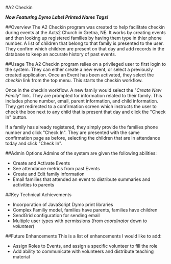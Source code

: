#A2 Checkin

***Now Featuring Dymo Label Printed Name Tags!***

##Overview
The A2 Checkin program was created to help facilitate checkin during events at the Acts2 Church in Gretna, NE. It works by creating events and then looking up registered families by having them type in thier phone number. A list of children that belong to that family is presented to the user. They confirm which children are present on that day and add records in the database to keep an accurate history of past events.

##Usage
The A2 Checkin program relies on a privileged user to first login to the system. They can either create a new event, or select a previously created application. Once an Event has been activated, they select the *checkin* link from the top menu. This starts the checkin workflow.

Once in the checkin workflow. A new family would select the "*Create New Family*" link. They are prompted for information related to their family. This includes phone number, email, parent information, and child information. They get redirected to a confirmation screen which instructs the user to check the box next to any child that is present that day and click the "Check In" button.

If a family has already registered, they simply provide the families phone number and click "Check In". They are presented with the same confirmation page as before, selecting the children that are in attendance today and click "Check In".

##Admin Options
Admins of the system are given the following abilities:
 - Create and Activate Events
 - See attendance metrics from past Events
 - Create and Edit family information
 - Email families that attended an event to distribute summaries and activities to parents

##Key Technical Achievements
 - Incorporation of JavaScript Dymo print libraries
 - Complex Familiy model, families have parents, families have children
 - SendGrid configuration for sending email
 - Multiple user types with permissions (from *coordinator* down to *volunteer*)

##Future Enhancements
This is a list of enhancements I would like to add:
 - Assign Roles to Events, and assign a specific volunteer to fill the role
 - Add ability to communicate with volunteers and distribute teaching material
